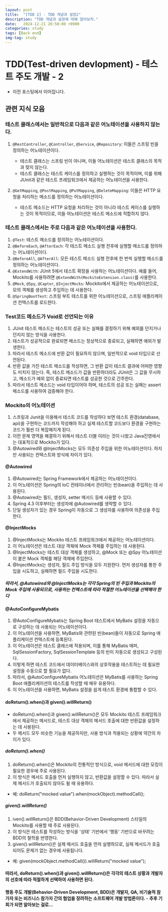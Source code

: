```yaml
---
layout: post
title:  "[TDD 2] - TDD 개념과 설정2"
description: "TDD 개념과 설정에 대해 알아보자."
date:   2024-12-21 20:50:00 +0900
categories: study
tags: [Back end]
img-tag: study
---
```


# TDD(Test-driven devlopment) - 테스트 주도 개발 - 2
- 이전 포스팅에서 이어집니다. 

## 관련 지식 모음
### 테스트 클래스에서는 일반적으로 다음과 같은 어노테이션을 사용하지 않는다.
1. `@RestController`, `@Controller`, `@Service`, `@Repository`: 이들은 스프링 빈을 정의하는 어노테이션이다. 
    - 테스트 클래스는 스프링 빈이 아니며, 이들 어노테이션은 테스트 클래스의 목적과 맞지 않는다.
    - 테스트 클래스는 테스트 케이스를 정의하고 실행하는 것이 목적이며, 이를 위해 JUnit과 같은 테스트 프레임워크에서 제공하는 어노테이션을 사용한다.

2. `@GetMapping`, `@PostMapping`, `@PutMapping`, `@DeleteMapping`: 이들은 HTTP 요청을 처리하는 메소드를 정의하는 어노테이션이다. 
    - 테스트 메소드는 HTTP 요청을 처리하는 것이 아니라 테스트 케이스를 실행하는 것이 목적이므로, 이들 어노테이션은 테스트 메소드에 적합하지 않다.

### 테스트 클래스에서는 주로 다음과 같은 어노테이션을 사용한다. 
1. `@Test`: 테스트 메소드를 정의하는 어노테이션이다.
2. `@BeforeEach`, `@AfterEach`: 각 테스트 메소드 실행 전후에 실행할 메소드를 정의하는 어노테이션이다.
3. `@BeforeAll`, `@AfterAll`: 모든 테스트 메소드 실행 전후에 한 번씩 실행할 메소드를 정의하는 어노테이션이다.
4. `@ExtendWith`: JUnit 5에서 테스트 확장을 사용하는 어노테이션이다. 예를 들어, Mockito를 사용하려면 `@ExtendWith(MockitoExtension.class)`를 사용한다.
5. `@Mock`, `@Spy`, `@Captor`, `@InjectMocks`: Mockito에서 제공하는 어노테이션으로, 모의 객체를 생성하고 주입하는 데 사용한다.
6. `@SpringBootTest`: 스프링 부트 테스트를 위한 어노테이션으로, 스프링 애플리케이션 컨텍스트를 로드한다.

### Test코드 메소드가 Void로 선언되는 이유  
1. JUnit 테스트 메소드는 테스트의 성공 또는 실패를 결정하기 위해 예외를 던지거나 던지지 않는 방식을 사용한다. 
2. 테스트가 성공적으로 완료되면 메소드는 정상적으로 종료되고, 실패하면 예외가 발생한다. 
3. 따라서 테스트 메소드에 반환 값이 필요하지 않으며, 일반적으로 void 타입으로 선언된다.  
4. 반환 값을 가진 테스트 메소드를 작성하면, 그 반환 값이 테스트 결과에 어떠한 영향도 미치지 않는다. 즉, 테스트 메소드가 값을 반환하더라도 JUnit은 그 값을 무시하고, 메소드가 예외 없이 종료되면 테스트를 성공한 것으로 간주한다. 
5. 따라서 테스트 메소드는 void 타입이어야 하며, 테스트의 성공 또는 실패는 assert 메소드를 사용하여 검증해야 한다.

### Mockito의 어노테이션 
1. 스프링과 Junit을 이용해서 테스트 코드를 작성하다 보면 테스트 환경(database, api)을 구현하는 코드까지 작성해야 하고 실제 테스트할 코드보다 환경을 구현하는 코드가 훨씬 더 복잡해지게 된다. 
2. 이런 문제 영역을 해결하기 위해서 테스트 더블 이라는 것이 나왔고 Java진영에서는 대표적으로 Mockito가 있다.
3. @Autowired와 @InjectMocks는 모두 의존성 주입을 위한 어노테이션이다. 하지만 사용되는 컨텍스트와 방식에 차이가 있다.  

#### @Autowired
1.  @Autowired는 Spring Framework에서 제공하는 어노테이션이다.
2. 이 어노테이션은 Spring의 IoC 컨테이너에서 관리하는 빈(bean)을 주입하는 데 사용된다.
3. @Autowired는 필드, 생성자, setter 메서드 등에 사용할 수 있다.
4. Spring 4.3 이후부터는 생성자에 @Autowired를 생략할 수 있다. 
5. 단일 생성자가 있는 경우 Spring이 자동으로 그 생성자를 사용하여 의존성을 주입한다.

#### @InjectMocks 
1. @InjectMocks는 Mockito 테스트 프레임워크에서 제공하는 어노테이션이다.
2. 이 어노테이션은 테스트 대상 객체에 Mock 객체를 주입하는 데 사용된다.
3. @InjectMocks는 테스트 대상 객체를 생성하고, @Mock 또는 @Spy 어노테이션이 붙은 Mock 객체를 해당 객체에 주입한다.
4. @InjectMocks는 생성자, 필드 주입 방식을 모두 지원한다. 먼저 생성자를 통한 주입을 시도하고, 실패하면 필드 주입을 시도한다.

##### 따라서, @Autowired와 @InjectMocks는 각각 Spring의 빈 주입과 Mockito의 Mock 주입에 사용되므로, 사용하는 컨텍스트에 따라 적절한 어노테이션을 선택해야 한다

    
#### @AutoConfigureMybatis 
1. @AutoConfigureMybatis는 Spring Boot 테스트에서 MyBatis 설정을 자동으로 구성하는 데 사용되는 어노테이션이다. 
2. 이 어노테이션을 사용하면, MyBatis와 관련된 빈(bean)들이 자동으로 Spring 애플리케이션 컨텍스트에 등록된다.  
3. 이 어노테이션은 테스트 클래스에 적용되며, 이를 통해 MyBatis 매퍼, SqlSessionFactory, SqlSessionTemplate 등의 빈이 자동으로 생성되고 구성된다. 
4. 이렇게 하면 테스트 코드에서 데이터베이스와의 상호작용을 테스트하는 데 필요한 설정을 수동으로 할 필요가 없다.  
5. 따라서, @AutoConfigureMybatis 어노테이션은 MyBatis를 사용하는 Spring Boot 애플리케이션의 테스트를 작성할 때 매우 유용하다. 
6. 이 어노테이션을 사용하면, MyBatis 설정을 쉽게 테스트 환경에 통합할 수 있다.


#### doReturn().when()과 given().willReturn()
- doReturn().when()과 given().willReturn()은 모두 Mockito 테스트 프레임워크에서 제공하는 메서드로, 테스트 대상 객체의 메서드 호출에 대한 반환값을 설정하는 데 사용된다.
- 두 메서드 모두 비슷한 기능을 제공하지만, 사용 방식과 적용되는 상황에 약간의 차이가 있다. 
##### doReturn().when()
1. doReturn().when()은 Mockito의 전통적인 방식으로, void 메서드에 대한 모킹이 필요한 경우에 주로 사용된다.
2. 이 방식은 메서드 호출을 먼저 실행하지 않고, 반환값을 설정할 수 있다. 따라서 실제 메서드가 호출되지 않아도 될 때 유용하다.
- 예: doReturn("mocked value").when(mockObject).methodCall();

##### given().willReturn()
1. iven().willReturn()은 BDD(Behavior-Driven Development) 스타일의 Mockito를 사용할 때 주로 사용된다.
2. 이 방식은 테스트를 작성하는 방식을 '상태' 기반에서 '행동' 기반으로 바꾸려는 BDD의 철학을 반영한다.
3. given().willReturn()은 실제 메서드 호출을 먼저 실행하므로, 실제 메서드가 호출되어도 문제가 없는 경우에 사용됩니다.
- 예: given(mockObject.methodCall()).willReturn("mocked value");

#### 따라서, doReturn().when()과 given().willReturn()은 각각의 테스트 상황과 개발자의 선호에 따라 적절하게 선택하여 사용하면 된다.

#### 행동 주도 개발(Behavior-Driven Development, BDD)은 개발자, QA, 비기술적 참가자 또는 비즈니스 참가자 간의 협업을 장려하는 소프트웨어 개발 방법론이다. - 추후 기회가 되면 알아보는 걸로...
